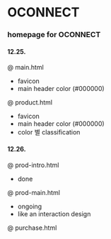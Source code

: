 # OCONNECT

### homepage for OCONNECT
#### 12.25.
@ main.html
- favicon
- main header color (#000000)


@ product.html
- favicon
- main header color (#000000)
- color 별 classification

#### 12.26.
@ prod-intro.html
- done


@ prod-main.html
- ongoing
- like an interaction design


@ purchase.html
